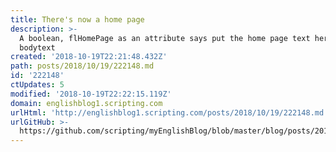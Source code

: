 ```yaml
---
title: There's now a home page
description: >-
  A boolean, flHomePage as an attribute says put the home page text here in the
  bodytext
created: '2018-10-19T22:21:48.432Z'
path: posts/2018/10/19/222148.md
id: '222148'
ctUpdates: 5
modified: '2018-10-19T22:22:15.119Z'
domain: englishblog1.scripting.com
urlHtml: 'http://englishblog1.scripting.com/posts/2018/10/19/222148.md'
urlGitHub: >-
  https://github.com/scripting/myEnglishBlog/blob/master/blog/posts/2018/10/19/222148.md
---
```


